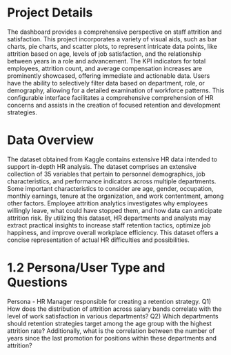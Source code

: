 # Project Details
The dashboard provides a comprehensive perspective on staff attrition and satisfaction. This project incorporates a variety of visual aids, such as bar charts, pie charts, and scatter plots, to represent intricate data points, like attrition based on age, levels of job satisfaction, and the relationship between years in a role and advancement. 
The KPI indicators for total employees, attrition count, and average compensation increases are prominently showcased, offering immediate and actionable data. Users have the ability to selectively filter data based on department, role, or demography, allowing for a detailed examination of workforce patterns. This configurable interface facilitates a comprehensive comprehension of HR concerns and assists in the creation of focused retention and development strategies.
# Data Overview
The dataset obtained from Kaggle contains extensive HR data intended to support in-depth HR analysis. The dataset comprises an extensive collection of 35 variables that pertain to personnel demographics, job characteristics, and performance indicators across multiple departments. Some important characteristics to consider are age, gender, occupation, monthly earnings, tenure at the organization, and work contentment, among other factors. Employee attrition analytics investigates why employees willingly leave, what could have stopped them, and how data can anticipate attrition risk.
By utilizing this dataset, HR departments and analysts may extract practical insights to increase staff retention tactics, optimize job happiness, and improve overall workplace efficiency. This dataset offers a concise representation of actual HR difficulties and possibilities.
# 1.2	Persona/User Type and Questions
Persona - HR Manager responsible for creating a retention strategy.
Q1) How does the distribution of attrition across salary bands correlate with the level of work satisfaction in various departments?
Q2) Which departments should retention strategies target among the age group with the highest attrition rate? Additionally, what is the correlation between the number of years since the last promotion for positions within these departments and attrition?
